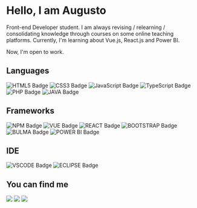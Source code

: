 <h1>Hello, I am Augusto</h1>

Front-end Developer student. 
I am always revising / relearning / consolidating knowledge through courses on some online teaching platforms.
Currently, I'm learning about Vue.js, React.js and Power BI.

Now, I'm open to work.

<h2>Languages</h2>

![HTML5 Badge](https://img.shields.io/badge/HTML5-E34F26?style=for-the-badge&logo=html5&logoColor=white)
![CSS3 Badge](https://img.shields.io/badge/CSS3-1572B6?style=for-the-badge&logo=css3&logoColor=white)
![JavaScript Badge](https://img.shields.io/badge/JavaScript-323330?style=for-the-badge&logo=javascript&logoColor=F7DF1E)
![TypeScript Badge](https://img.shields.io/badge/TypeScript-007ACC?style=for-the-badge&logo=typescript&logoColor=white)
![PHP Badge](https://img.shields.io/badge/PHP-777BB4?style=for-the-badge&logo=php&logoColor=white)
![JAVA Badge](https://img.shields.io/badge/Java-ED8B00?style=for-the-badge&logo=java&logoColor=white)

<h2>Frameworks</h2>

![NPM Badge](https://img.shields.io/badge/npm-CB3837?style=for-the-badge&logo=npm&logoColor=white)
![VUE Badge](https://img.shields.io/badge/Vue.js-35495E?style=for-the-badge&logo=vue.js&logoColor=4FC08D)
![REACT Badge](https://img.shields.io/badge/React-20232A?style=for-the-badge&logo=react&logoColor=61DAFB)
![BOOTSTRAP Badge](https://img.shields.io/badge/Bootstrap-563D7C?style=for-the-badge&logo=bootstrap&logoColor=white)
![BULMA Badge](https://img.shields.io/badge/Bulma-00D1B2?style=for-the-badge&logo=bulma&logoColor=white)
![POWER BI Badge](https://img.shields.io/badge/PowerBI-F2C811?style=for-the-badge&logo=Power%20BI&logoColor=white)

<h2>IDE</h2>

![VSCODE Badge](https://img.shields.io/badge/Visual_Studio_Code-0078D4?style=for-the-badge&logo=visual%20studio%20code&logoColor=white)
![ECLIPSE Badge](https://img.shields.io/badge/Eclipse-2C2255?style=for-the-badge&logo=eclipse)


<h2>You can find me</h2>
<p>
  <a href="mailto:augustocesar.udi@gmail.com" target="_blank"><img src="https://img.shields.io/badge/Gmail-D14836?style=for-the-badge&logo=gmail&logoColor=white"/></a>
  <a href="https://www.linkedin.com/in/augusto-cesar-fn/" target="_blank"><img src="https://img.shields.io/badge/linkedin-%230077B5.svg?&style=for-the-badge&logo=linkedin&logoColor=white" /></a>
  <a href="https://github.com/AugustoCesar" target="_blank"><img src="https://img.shields.io/badge/GitHub-100000?style=for-the-badge&logo=github&logoColor=white/></a>
</p>

<!--
[![Gmail Badge](https://img.shields.io/badge/Gmail-D14836?style=for-the-badge&logo=gmail&logoColor=white&link=mailto:augustocesar.udi@gmail.com)](mailto:augustocesar.udi@gmail.com target="_blank")
[![Linkedin Badge](https://img.shields.io/badge/linkedin-%230077B5.svg?&style=for-the-badge&logo=linkedin&logoColor=white)](https://www.linkedin.com/in/augusto-cesar-fn/ target="_blank")
[![GITHUB Badge](https://img.shields.io/badge/GitHub-100000?style=for-the-badge&logo=github&logoColor=white)](https://github.com/AugustoCesar target="_blank")
-->

<!--![YOUR github stats](https://github-readme-stats.vercel.app/api?username=AugustoCesar) -->
  
<!---
AugustoCesar/AugustoCesar is a ✨ special ✨ repository because its `README.md` (this file) appears on your GitHub profile.
You can click the Preview link to take a look at your changes.
--->
